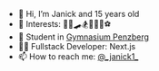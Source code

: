 - 👋 Hi, I’m Janick and 15 years old
- 👀 Interests: 👨‍💻🛹🏂🏒🏄‍♂️⚽
- 📖 Student in [Gymnasium Penzberg](https://www.gymnasium-penzberg.de)
- 👨‍💻 Fullstack Developer: Next.js
- 📫 How to reach me: [@&#95;janick1&#95;](https://www.instagram.com/jan1ck.braun)
